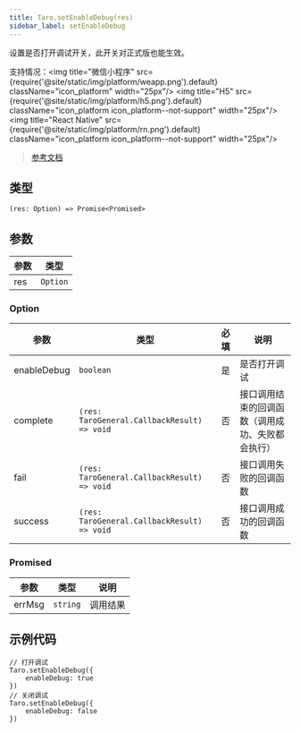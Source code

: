 ```yaml
---
title: Taro.setEnableDebug(res)
sidebar_label: setEnableDebug
---
```


设置是否打开调试开关，此开关对正式版也能生效。

支持情况：<img title="微信小程序" src={require('@site/static/img/platform/weapp.png').default} className="icon_platform" width="25px"/> <img title="H5" src={require('@site/static/img/platform/h5.png').default} className="icon_platform icon_platform--not-support" width="25px"/> <img title="React Native" src={require('@site/static/img/platform/rn.png').default} className="icon_platform icon_platform--not-support" width="25px"/>

> [参考文档](https://developers.weixin.qq.com/miniprogram/dev/api/base/debug/wx.setEnableDebug.html)

## 类型

```tsx
(res: Option) => Promise<Promised>
```

## 参数

| 参数 | 类型 |
| --- | --- |
| res | `Option` |

### Option

| 参数 | 类型 | 必填 | 说明 |
| --- | --- | :---: | --- |
| enableDebug | `boolean` | 是 | 是否打开调试 |
| complete | `(res: TaroGeneral.CallbackResult) => void` | 否 | 接口调用结束的回调函数（调用成功、失败都会执行） |
| fail | `(res: TaroGeneral.CallbackResult) => void` | 否 | 接口调用失败的回调函数 |
| success | `(res: TaroGeneral.CallbackResult) => void` | 否 | 接口调用成功的回调函数 |

### Promised

| 参数 | 类型 | 说明 |
| --- | --- | --- |
| errMsg | `string` | 调用结果 |

## 示例代码

```tsx
// 打开调试
Taro.setEnableDebug({
    enableDebug: true
})
// 关闭调试
Taro.setEnableDebug({
    enableDebug: false
})
```
